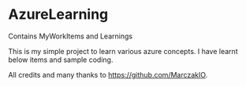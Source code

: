 # AzureLearning
Contains MyWorkItems and Learnings

This is my simple project to learn various azure concepts. I have learnt below items and sample coding.

All credits and many thanks to https://github.com/MarczakIO. 
